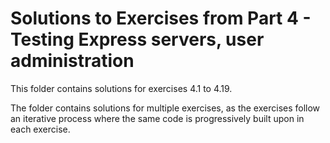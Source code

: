 # Solutions to Exercises from Part 4 - Testing Express servers, user administration

This folder contains solutions for exercises 4.1 to 4.19.

The folder contains solutions for multiple exercises, as the exercises follow an iterative process where the same code is progressively built upon in each exercise.
